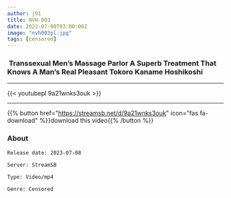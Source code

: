 ```yaml
---
author: j91
title: NVH-003
date: 2023-07-08T03:00:00Z
image: "nvh003pl.jpg"
tags: [censored]
---
```


###  Transsexual Men’s Massage Parlor A Superb Treatment That Knows A Man’s Real Pleasant Tokoro Kaname Hoshikoshi
___

{{< youtubepl 9a21wnks3ouk >}}
___

{{% button href="https://streamsb.net/d/9a21wnks3ouk" icon="fas fa-download" %}}download this video{{% /button %}}
### About

`Release date: 2023-07-08`

`Server: StreamSB`

`Type: Video/mp4`

`Genre:	Censored`